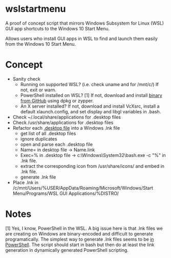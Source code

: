 # wslstartmenu
A proof of concept script that mirrors Windows Subsystem for Linux (WSL) GUI app shortcuts to the Windows 10 Start Menu.

Allows users who install GUI apps in WSL to find and launch them easily from the Windows 10 Start Menu.

Concept
==============

* Sanity check
  - Running on supported WSL? (i.e. check uname and for /mnt/c/) If not, exit or warn.
  - PowerShell installed on WSL? [1] If not, download and install [binary from GitHub](https://github.com/PowerShell/PowerShell) using dpkg or zypper.
  - An X server installed? If not, download and install VcXsrc, install a default xlaunch.config, and set display and libgl variables in .bash.
* Check ~/.local/share/applications for .desktop files
* Check /usr/share/applications for .desktop files
* Refactor each [.desktop file](https://standards.freedesktop.org/desktop-entry-spec/latest/) into a Windows .lnk file
  - get list of all .desktop files
  - ignore duplicates
  - open and parse each .desktop file
  - Name= in desktop file -> Name.link
  - Exec=% in .desktop file -> c:\Windows\System32\bash.exe -c "%" in .lnk file.
  - extract the corresponding icon from /usr/share/icons/ and embed in .lnk file.
  - generate .lnk file  
* Place .lnk in /c/mnt/Users/%USER/AppData/Roaming/Microsoft/Windows/Start Menu/Programs/WSL GUI Applications/%DISTRO/


Notes
==============

[1] Yes, I know, PowerShell in the WSL. A big issue here is that .lnk files we are creating on Windows are binary-encoded and difficult to generate programatically. The simplest way to generate .lnk files seems to be [in PowerShell](http://powershellblogger.com/2016/01/create-shortcuts-lnk-or-url-files-with-powershell/). The script should start in bash but then do at least the link generation in dynamically generated PowerShell scripting.
